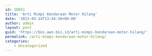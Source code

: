 ```yaml
---
id: 10651
title: 'Arti Mimpi Kendaraan Motor Hilang'
date: '2023-03-14T13:44:30+00:00'
author: admin
layout: post
guid: 'https://bos.awn.biz.id/arti-mimpi-kendaraan-motor-hilang/'
permalink: /arti-mimpi-kendaraan-motor-hilang/
categories:
    - Uncategorized
---
```


